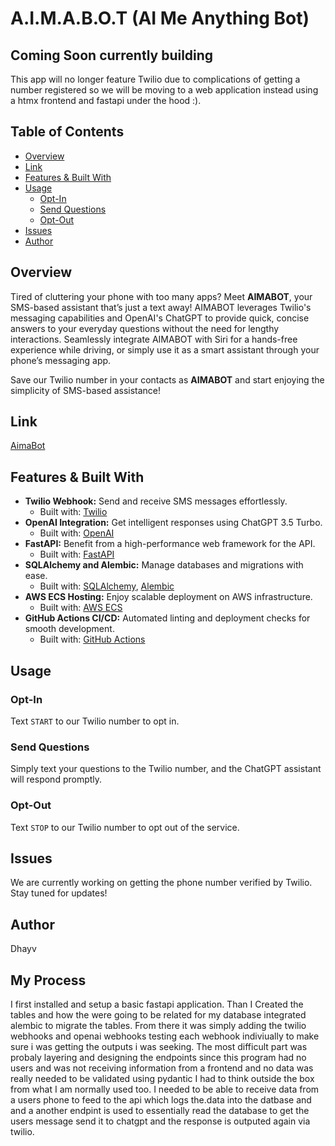 # A.I.M.A.B.O.T (AI Me Anything Bot)

## Coming Soon currently building 

This app will no longer feature Twilio due to complications of getting a number registered so we will be moving to a web application instead using a htmx frontend and fastapi under the hood :).

## Table of Contents

- [Overview](#overview)
- [Link](#link)
- [Features & Built With](#features--built-with)
- [Usage](#usage)
  - [Opt-In](#opt-in)
  - [Send Questions](#send-questions)
  - [Opt-Out](#opt-out)
- [Issues](#issues)
- [Author](#author)

## Overview

Tired of cluttering your phone with too many apps? Meet **AIMABOT**, your SMS-based assistant that’s just a text away! AIMABOT leverages Twilio's messaging capabilities and OpenAI's ChatGPT to provide quick, concise answers to your everyday questions without the need for lengthy interactions. Seamlessly integrate AIMABOT with Siri for a hands-free experience while driving, or simply use it as a smart assistant through your phone’s messaging app.

Save our Twilio number in your contacts as **AIMABOT** and start enjoying the simplicity of SMS-based assistance!

## Link

[AimaBot](https://aimabot.com)

## Features & Built With

- **Twilio Webhook:** Send and receive SMS messages effortlessly.
  - Built with: [Twilio](https://www.twilio.com/)
- **OpenAI Integration:** Get intelligent responses using ChatGPT 3.5 Turbo.
  - Built with: [OpenAI](https://www.openai.com/)
- **FastAPI:** Benefit from a high-performance web framework for the API.
  - Built with: [FastAPI](https://fastapi.tiangolo.com/)
- **SQLAlchemy and Alembic:** Manage databases and migrations with ease.
  - Built with: [SQLAlchemy](https://www.sqlalchemy.org/), [Alembic](https://alembic.sqlalchemy.org/)
- **AWS ECS Hosting:** Enjoy scalable deployment on AWS infrastructure.
  - Built with: [AWS ECS](https://aws.amazon.com/ecs/)
- **GitHub Actions CI/CD:** Automated linting and deployment checks for smooth development.
  - Built with: [GitHub Actions](https://github.com/features/actions)

## Usage

### Opt-In

Text `START` to our Twilio number to opt in.

### Send Questions

Simply text your questions to the Twilio number, and the ChatGPT assistant will respond promptly.

### Opt-Out

Text `STOP` to our Twilio number to opt out of the service.

## Issues

We are currently working on getting the phone number verified by Twilio. Stay tuned for updates!

## Author

Dhayv

## My Process

I first installed and setup a basic fastapi application. Than I Created the tables and how the were going to be related for my database integrated alembic to migrate the tables. From there it was simply adding the twilio webhooks and openai webhooks testing each webhook indiviually to make sure i was getting the outputs i was seeking. The most difficult part was probaly layering and designing the endpoints since this program had no users and was not receiving information from a frontend and no data was really needed to be validated using pydantic I had to think outside the box from what I am normally used too. I needed to be able to receive data from a users phone to feed to the api which logs the.data into the datbase and and a another endpint is used to essentially read the database to get the users message send it to chatgpt and the response is outputed again via twilio.
